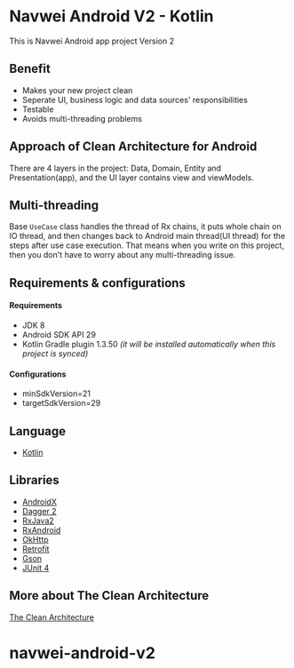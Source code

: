 # Navwei Android V2 - Kotlin
This is Navwei Android app project Version 2

## Benefit

* Makes your new project clean
* Seperate UI, business logic and data sources' responsibilities
* Testable
* Avoids multi-threading problems

## Approach of Clean Architecture for Android
There are 4 layers in the project: Data, Domain, Entity and Presentation(app), and the UI layer contains view and viewModels.


## Multi-threading
Base `UseCase` class handles the thread of Rx chains, it puts  whole chain on IO thread, and then changes back to Android main thread(UI thread) for the steps after use case execution. That means when you write on this project, then you don't have to worry about any multi-threading issue.

## Requirements &amp; configurations
#### Requirements
- JDK 8
- Android SDK API 29
- Kotlin Gradle plugin 1.3.50 *(it will be installed automatically when this project is synced)*

#### Configurations
- minSdkVersion=21
- targetSdkVersion=29

## Language
*   [Kotlin](https://kotlinlang.org/)

## Libraries
*   [AndroidX](https://developer.android.com/jetpack/androidx)
*   [Dagger 2](https://google.github.io/dagger/)
*   [RxJava2](https://github.com/ReactiveX/RxJava/wiki/What's-different-in-2.0)
*   [RxAndroid](https://github.com/ReactiveX/RxAndroid)
*   [OkHttp](http://square.github.io/okhttp/)
*   [Retrofit](http://square.github.io/retrofit/)
*   [Gson](https://github.com/google/gson)
*   [JUnit 4](https://junit.org/junit4/)


## More about The Clean Architecture

[The Clean Architecture](https://8thlight.com/blog/uncle-bob/2012/08/13/the-clean-architecture.html)

# navwei-android-v2
